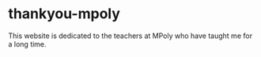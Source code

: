 # thankyou-mpoly

This website is dedicated to the teachers at MPoly who have taught me for a long time.
